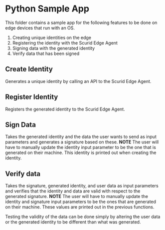 # Python Sample App
This folder contains a sample app for the following features to be done on edge devices that run with an OS.

1. Creating unique identities on the edge
2. Registering the identity with the Scurid Edge Agent
3. Signing data with the generated identity
4. Verify data that has been signed

## Create Identity
Generates a unique identity by calling an API to the Scurid Edge Agent. 

## Register Identity
Registers the generated identity to the Scurid Edge Agent.

## Sign Data
Takes the generated identity and the data the user wants to send as input parameters and generates a signature based on these.
**NOTE** The user will have to manually update the identity input parameter to be the one that is generated on their machine. This identity is printed out when creating the identity.

## Verify data
Takes the signature, generated identity, and user data as input parameters and verifies that the identity and data are valid with respect to the generated signature.
**NOTE** The user will have to manually update the identity and signature input parameters to be the ones that are generated on their machine. These values are printed out in the previous functions.

Testing the validity of the data can be done simply by altering the user data or the generated identity to be different than what was generated. 